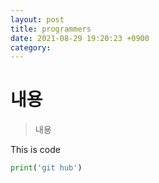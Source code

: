 ```yaml
---
layout: post
title: programmers
date: 2021-08-29 19:20:23 +0900
category: 
---
```

# 내용
> 내용

This is code
```python
print('git hub')
```